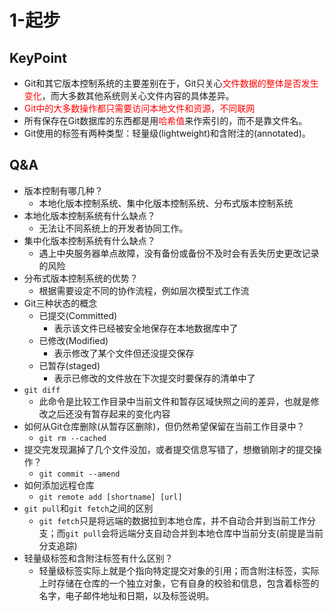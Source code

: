 # 1-起步

## KeyPoint
* Git和其它版本控制系统的主要差别在于，Git只关心<font color=red>文件数据的整体是否发生变化</font>，而大多数其他系统则关心文件内容的具体差异。
* <font color=red>Git中的大多数操作都只需要访问本地文件和资源，不同联网</font>
* 所有保存在Git数据库的东西都是用<font color=red>哈希值</font>来作索引的，而不是靠文件名。
* Git使用的标签有两种类型：轻量级(lightweight)和含附注的(annotated)。

## Q&A
* 版本控制有哪几种？
  * 本地化版本控制系统、集中化版本控制系统、分布式版本控制系统
* 本地化版本控制系统有什么缺点？
  * 无法让不同系统上的开发者协同工作。
* 集中化版本控制系统有什么缺点？
  * 遇上中央服务器单点故障，没有备份或备份不及时会有丢失历史更改记录的风险
* 分布式版本控制系统的优势？
  * 根据需要设定不同的协作流程，例如层次模型式工作流
* Git三种状态的概念
  * 已提交(Committed)
    * 表示该文件已经被安全地保存在本地数据库中了
  * 已修改(Modified)
    * 表示修改了某个文件但还没提交保存
  * 已暂存(staged)
    * 表示已修改的文件放在下次提交时要保存的清单中了
* `git diff`
  * 此命令是比较工作目录中当前文件和暂存区域快照之间的差异，也就是修改之后还没有暂存起来的变化内容
* 如何从Git仓库删除(从暂存区删除)，但仍然希望保留在当前工作目录中？
  * `git rm --cached`
* 提交完发现漏掉了几个文件没加，或者提交信息写错了，想撤销刚才的提交操作？
  * `git commit --amend`
* 如何添加远程仓库
  * `git remote add [shortname] [url]`
* `git pull`和`git fetch`之间的区别
  * `git fetch`只是将远端的数据拉到本地仓库，并不自动合并到当前工作分支；而`git pull`会将远端分支自动合并到本地仓库中当前分支(前提是当前分支追踪)
* 轻量级标签和含附注标签有什么区别？
  * 轻量级标签实际上就是个指向特定提交对象的引用；而含附注标签，实际上时存储在仓库的一个独立对象，它有自身的校验和信息，包含着标签的名字，电子邮件地址和日期，以及标签说明。